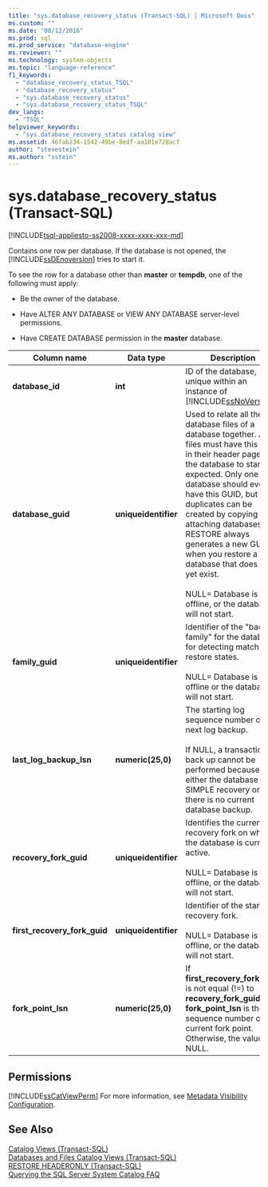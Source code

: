 ```yaml
---
title: "sys.database_recovery_status (Transact-SQL) | Microsoft Docs"
ms.custom: ""
ms.date: "08/12/2016"
ms.prod: sql
ms.prod_service: "database-engine"
ms.reviewer: ""
ms.technology: system-objects
ms.topic: "language-reference"
f1_keywords: 
  - "database_recovery_status_TSQL"
  - "database_recovery_status"
  - "sys.database_recovery_status"
  - "sys.database_recovery_status_TSQL"
dev_langs: 
  - "TSQL"
helpviewer_keywords: 
  - "sys.database_recovery_status catalog view"
ms.assetid: 46fab234-1542-49be-8edf-aa101e728acf
author: "stevestein"
ms.author: "sstein"
---
```

# sys.database_recovery_status (Transact-SQL)
[!INCLUDE[tsql-appliesto-ss2008-xxxx-xxxx-xxx-md](../../includes/tsql-appliesto-ss2008-xxxx-xxxx-xxx-md.md)]

  Contains one row per database. If the database is not opened, the [!INCLUDE[ssDEnoversion](../../includes/ssdenoversion-md.md)] tries to start it.  
  
 To see the row for a database other than **master** or **tempdb**, one of the following must apply:  
  
-   Be the owner of the database.  
  
-   Have ALTER ANY DATABASE or VIEW ANY DATABASE server-level permissions.  
  
-   Have CREATE DATABASE permission in the **master** database.    
  
|Column name|Data type|Description|  
|-----------------|---------------|-----------------|  
|**database_id**|**int**|ID of the database, unique within an instance of [!INCLUDE[ssNoVersion](../../includes/ssnoversion-md.md)].|  
|**database_guid**|**uniqueidentifier**|Used to relate all the database files of a database together. All files must have this GUID in their header page for the database to start as expected. Only one database should ever have this GUID, but duplicates can be created by copying and attaching databases. RESTORE always generates a new GUID when you restore a database that does not yet exist.<br /><br /> NULL= Database is offline, or the database will not start.|  
|**family_guid**|**uniqueidentifier**|Identifier of the "backup family" for the database for detecting matching restore states.<br /><br /> NULL= Database is offline or the database will not start.|  
|**last_log_backup_lsn**|**numeric(25,0)**|The starting log sequence number of the next log backup.<br /><br /> If NULL, a transaction log back up cannot be performed because either the database is in SIMPLE recovery or there is no current database backup.|  
|**recovery_fork_guid**|**uniqueidentifier**|Identifies the current recovery fork on which the database is currently active.<br /><br /> NULL= Database is offline, or the database will not start.|  
|**first_recovery_fork_guid**|**uniqueidentifier**|Identifier of the starting recovery fork.<br /><br /> NULL= Database is offline, or the database will not start.|  
|**fork_point_lsn**|**numeric(25,0)**|If **first_recovery_fork_guid** is not equal (!=) to **recovery_fork_guid**, **fork_point_lsn** is the log sequence number of the current fork point. Otherwise, the value is NULL.|  
  
## Permissions  
 [!INCLUDE[ssCatViewPerm](../../includes/sscatviewperm-md.md)] For more information, see [Metadata Visibility Configuration](../../relational-databases/security/metadata-visibility-configuration.md).  
  
## See Also  
 [Catalog Views &#40;Transact-SQL&#41;](../../relational-databases/system-catalog-views/catalog-views-transact-sql.md)   
 [Databases and Files Catalog Views &#40;Transact-SQL&#41;](../../relational-databases/system-catalog-views/databases-and-files-catalog-views-transact-sql.md)   
 [RESTORE HEADERONLY &#40;Transact-SQL&#41;](../../t-sql/statements/restore-statements-headeronly-transact-sql.md)   
 [Querying the SQL Server System Catalog FAQ](../../relational-databases/system-catalog-views/querying-the-sql-server-system-catalog-faq.md)  
  
  
